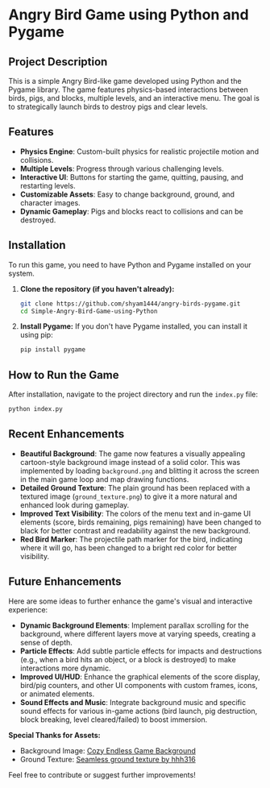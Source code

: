 # Angry Bird Game using Python and Pygame

## Project Description

This is a simple Angry Bird-like game developed using Python and the Pygame library. The game features physics-based interactions between birds, pigs, and blocks, multiple levels, and an interactive menu. The goal is to strategically launch birds to destroy pigs and clear levels.

## Features

-   **Physics Engine**: Custom-built physics for realistic projectile motion and collisions.
-   **Multiple Levels**: Progress through various challenging levels.
-   **Interactive UI**: Buttons for starting the game, quitting, pausing, and restarting levels.
-   **Customizable Assets**: Easy to change background, ground, and character images.
-   **Dynamic Gameplay**: Pigs and blocks react to collisions and can be destroyed.

## Installation

To run this game, you need to have Python and Pygame installed on your system.

1.  **Clone the repository (if you haven't already):**
    ```bash
    git clone https://github.com/shyam1444/angry-birds-pygame.git
    cd Simple-Angry-Bird-Game-using-Python
    ```

2.  **Install Pygame:**
    If you don't have Pygame installed, you can install it using pip:
    ```bash
    pip install pygame
    ```

## How to Run the Game

After installation, navigate to the project directory and run the `index.py` file:

```bash
python index.py
```

## Recent Enhancements

-   **Beautiful Background**: The game now features a visually appealing cartoon-style background image instead of a solid color. This was implemented by loading `background.png` and blitting it across the screen in the main game loop and map drawing functions.
-   **Detailed Ground Texture**: The plain ground has been replaced with a textured image (`ground_texture.png`) to give it a more natural and enhanced look during gameplay.
-   **Improved Text Visibility**: The colors of the menu text and in-game UI elements (score, birds remaining, pigs remaining) have been changed to black for better contrast and readability against the new background.
-   **Red Bird Marker**: The projectile path marker for the bird, indicating where it will go, has been changed to a bright red color for better visibility.

## Future Enhancements

Here are some ideas to further enhance the game's visual and interactive experience:

-   **Dynamic Background Elements**: Implement parallax scrolling for the background, where different layers move at varying speeds, creating a sense of depth.
-   **Particle Effects**: Add subtle particle effects for impacts and destructions (e.g., when a bird hits an object, or a block is destroyed) to make interactions more dynamic.
-   **Improved UI/HUD**: Enhance the graphical elements of the score display, bird/pig counters, and other UI components with custom frames, icons, or animated elements.
-   **Sound Effects and Music**: Integrate background music and specific sound effects for various in-game actions (bird launch, pig destruction, block breaking, level cleared/failed) to boost immersion.

**Special Thanks for Assets:**
-   Background Image: [Cozy Endless Game Background](https://opengameart.org/content/cozy-endless-game-background)
-   Ground Texture: [Seamless ground texture by hhh316](https://www.deviantart.com/hhh316/art/Seamless-ground-texture-183190001)

Feel free to contribute or suggest further improvements! 
